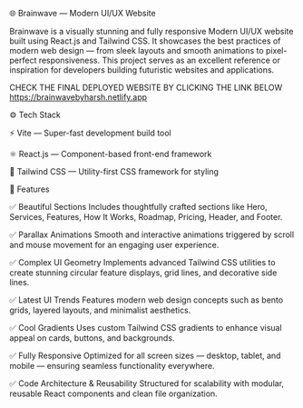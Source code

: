 🌐 Brainwave — Modern UI/UX Website

Brainwave is a visually stunning and fully responsive Modern UI/UX website built using React.js and Tailwind CSS.
It showcases the best practices of modern web design — from sleek layouts and smooth animations to pixel-perfect responsiveness.
This project serves as an excellent reference or inspiration for developers building futuristic websites and applications.

CHECK THE FINAL DEPLOYED WEBSITE BY CLICKING THE LINK BELOW
https://brainwavebyharsh.netlify.app

⚙️ Tech Stack

⚡ Vite — Super-fast development build tool

⚛️ React.js — Component-based front-end framework

🎨 Tailwind CSS — Utility-first CSS framework for styling

🔋 Features

✅ Beautiful Sections
Includes thoughtfully crafted sections like Hero, Services, Features, How It Works, Roadmap, Pricing, Header, and Footer.

✅ Parallax Animations
Smooth and interactive animations triggered by scroll and mouse movement for an engaging user experience.

✅ Complex UI Geometry
Implements advanced Tailwind CSS utilities to create stunning circular feature displays, grid lines, and decorative side lines.

✅ Latest UI Trends
Features modern web design concepts such as bento grids, layered layouts, and minimalist aesthetics.

✅ Cool Gradients
Uses custom Tailwind CSS gradients to enhance visual appeal on cards, buttons, and backgrounds.

✅ Fully Responsive
Optimized for all screen sizes — desktop, tablet, and mobile — ensuring seamless functionality everywhere.

✅ Code Architecture & Reusability
Structured for scalability with modular, reusable React components and clean file organization.

